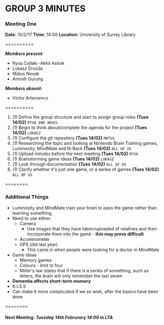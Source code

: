 # GROUP 3 MINUTES
### Meeting One

**Date:** 10/2/17
**Time:** 14:00
**Location:** University of Surrey Library

==========

***Members present:***
- Ryva Collaki
-Akhil Ashok
- Lukasz Drozda
- Matus Novak
- Amosh Gurung

***Members absent:***
- Victor Artemenco

==========

1. *(1)* Define the group structure and start to assign group roles **(Tues 14/02)** `RYVA AND AKHIL`
2. *(1)* Begin to think about/complete the agenda for the project **(Tues 14/02)** `LUKASZ`
3. *(1)* Configure the git repository **(Tues 14/02)** `MATUS`
4. *(1)* Researching the topic and looking at Nintendo Brain Training games, Luminosity, MindMate and N-Back **(Tues 14/02)** `ALL OF US`
5. *(1)* Upload minutes before the next meeting **(Tues 14/02)** `RYVA`
6. *(1)* Brainstorming game ideas **(Tues 14/02)** `LUKASZ`
7. *(1)* Look through documentation **(Tues 14/02)** `ALL OF US`
8. *(1)* Clarify whether it's just one game, or a series of games **(Tues 14/02)** `ALL OF US`

========

### Additional Things

- Luminosity and MindMate train your brain to pass the game rather than learning something
- Need to use either:
     - Camera 
	    - Use images that they have taken/uploaded of relatives and then incorporate them into the game - **this may prove difficult**
     - Accelerometer
	 - GPS (did last year)
	    - This came in when people were looking for a doctor in MindMate
- Game ideas
     - Memory games
	 - Colours - limit to four
	 - Miller's law states that if there is a series of something, such as letters, the brain will only remember the last seven
- **Dementia affects short-term memory**
- K.I.S.S
- Can make it more complicated if we so wish, after the basics have been done

========

#### Next Meeting: *Tuesday 14th Februrary 14:00 in LTA*




















